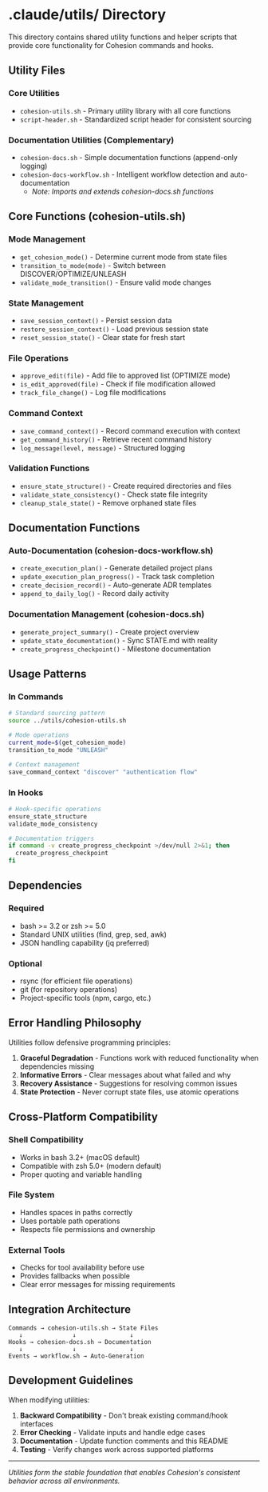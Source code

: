 # .claude/utils/ Directory

This directory contains shared utility functions and helper scripts that provide core functionality for Cohesion commands and hooks.

## Utility Files

### Core Utilities
- `cohesion-utils.sh` - Primary utility library with all core functions
- `script-header.sh` - Standardized script header for consistent sourcing

### Documentation Utilities (Complementary)
- `cohesion-docs.sh` - Simple documentation functions (append-only logging)
- `cohesion-docs-workflow.sh` - Intelligent workflow detection and auto-documentation
  - *Note: Imports and extends cohesion-docs.sh functions*

## Core Functions (cohesion-utils.sh)

### Mode Management
- `get_cohesion_mode()` - Determine current mode from state files
- `transition_to_mode(mode)` - Switch between DISCOVER/OPTIMIZE/UNLEASH
- `validate_mode_transition()` - Ensure valid mode changes

### State Management
- `save_session_context()` - Persist session data
- `restore_session_context()` - Load previous session state
- `reset_session_state()` - Clear state for fresh start

### File Operations
- `approve_edit(file)` - Add file to approved list (OPTIMIZE mode)
- `is_edit_approved(file)` - Check if file modification allowed
- `track_file_change()` - Log file modifications

### Command Context
- `save_command_context()` - Record command execution with context
- `get_command_history()` - Retrieve recent command history
- `log_message(level, message)` - Structured logging

### Validation Functions
- `ensure_state_structure()` - Create required directories and files
- `validate_state_consistency()` - Check state file integrity
- `cleanup_stale_state()` - Remove orphaned state files

## Documentation Functions

### Auto-Documentation (cohesion-docs-workflow.sh)
- `create_execution_plan()` - Generate detailed project plans
- `update_execution_plan_progress()` - Track task completion
- `create_decision_record()` - Auto-generate ADR templates
- `append_to_daily_log()` - Record daily activity

### Documentation Management (cohesion-docs.sh)
- `generate_project_summary()` - Create project overview
- `update_state_documentation()` - Sync STATE.md with reality
- `create_progress_checkpoint()` - Milestone documentation

## Usage Patterns

### In Commands
```bash
# Standard sourcing pattern
source ../utils/cohesion-utils.sh

# Mode operations
current_mode=$(get_cohesion_mode)
transition_to_mode "UNLEASH"

# Context management
save_command_context "discover" "authentication flow"
```

### In Hooks
```bash
# Hook-specific operations
ensure_state_structure
validate_mode_consistency

# Documentation triggers
if command -v create_progress_checkpoint >/dev/null 2>&1; then
  create_progress_checkpoint
fi
```

## Dependencies

### Required
- bash >= 3.2 or zsh >= 5.0
- Standard UNIX utilities (find, grep, sed, awk)
- JSON handling capability (jq preferred)

### Optional
- rsync (for efficient file operations)
- git (for repository operations)
- Project-specific tools (npm, cargo, etc.)

## Error Handling Philosophy

Utilities follow defensive programming principles:

1. **Graceful Degradation** - Functions work with reduced functionality when dependencies missing
2. **Informative Errors** - Clear messages about what failed and why
3. **Recovery Assistance** - Suggestions for resolving common issues
4. **State Protection** - Never corrupt state files, use atomic operations

## Cross-Platform Compatibility

### Shell Compatibility
- Works in bash 3.2+ (macOS default)
- Compatible with zsh 5.0+ (modern default)
- Proper quoting and variable handling

### File System
- Handles spaces in paths correctly
- Uses portable path operations
- Respects file permissions and ownership

### External Tools
- Checks for tool availability before use
- Provides fallbacks when possible
- Clear error messages for missing requirements

## Integration Architecture

```
Commands → cohesion-utils.sh → State Files
   ↓              ↓               ↓
Hooks → cohesion-docs.sh → Documentation
   ↓              ↓               ↓
Events → workflow.sh → Auto-Generation
```

## Development Guidelines

When modifying utilities:

1. **Backward Compatibility** - Don't break existing command/hook interfaces
2. **Error Checking** - Validate inputs and handle edge cases
3. **Documentation** - Update function comments and this README
4. **Testing** - Verify changes work across supported platforms

---

*Utilities form the stable foundation that enables Cohesion's consistent behavior across all environments.*